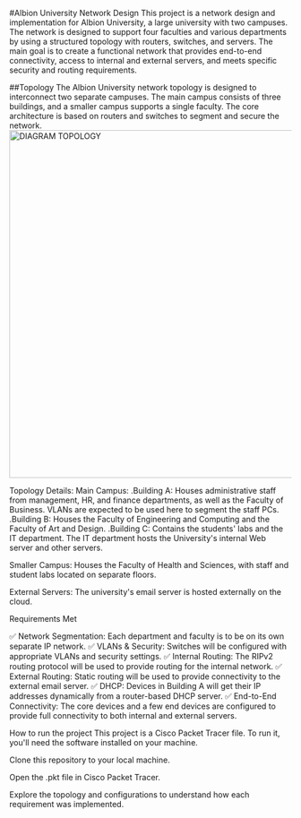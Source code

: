 #Albion University Network Design
This project is a network design and implementation for Albion University, a large university with two campuses. The network is designed to support four faculties and various departments by using a structured topology with routers, switches, and servers. The main goal is to create a functional network that provides end-to-end connectivity, access to internal and external servers, and meets specific security and routing requirements.

##Topology
The Albion University network topology is designed to interconnect two separate campuses. The main campus consists of three buildings, and a smaller campus supports a single faculty. The core architecture is based on routers and switches to segment and secure the network.
<img width="1548" height="621" alt="DIAGRAM TOPOLOGY" src="https://github.com/user-attachments/assets/df2eb6fd-6174-4ec8-bebf-225a3938fb10" />

Topology Details:
Main Campus:
.Building A: Houses administrative staff from management, HR, and finance departments, as well as the Faculty of Business. VLANs are expected to be used here to segment the staff PCs.
.Building B: Houses the Faculty of Engineering and Computing and the Faculty of Art and Design.
.Building C: Contains the students' labs and the IT department. The IT department hosts the University's internal Web server and other servers.

Smaller Campus:
Houses the Faculty of Health and Sciences, with staff and student labs located on separate floors.

External Servers: The university's email server is hosted externally on the cloud.

Requirements Met

✅ Network Segmentation: Each department and faculty is to be on its own separate IP network.
✅ VLANs & Security: Switches will be configured with appropriate VLANs and security settings.
✅ Internal Routing: The RIPv2 routing protocol will be used to provide routing for the internal network.
✅ External Routing: Static routing will be used to provide connectivity to the external email server.
✅ DHCP: Devices in Building A will get their IP addresses dynamically from a router-based DHCP server.
✅ End-to-End Connectivity: The core devices and a few end devices are configured to provide full connectivity to both internal and external servers.

How to run the project
This project is a Cisco Packet Tracer file. To run it, you'll need the software installed on your machine.

Clone this repository to your local machine.

Open the .pkt file in Cisco Packet Tracer.

Explore the topology and configurations to understand how each requirement was implemented.
